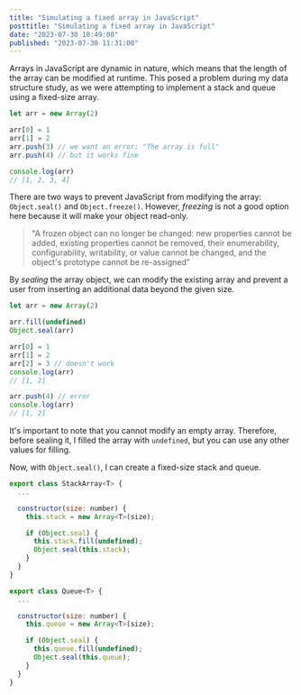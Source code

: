 ```yaml
---
title: "Simulating a fixed array in JavaScript"
posttitle: "Simulating a fixed array in JavaScript"
date: "2023-07-30 10:49:00"
published: "2023-07-30 11:31:00"
---
```


Arrays in JavaScript are dynamic in nature, which means that the length of the array can be modified at runtime. 
This posed a problem during my data structure study, as we were attempting to implement a stack and queue using a fixed-size array.

```js 
let arr = new Array(2)

arr[0] = 1
arr[1] = 2
arr.push(3) // we want an error: "The array is full"
arr.push(4) // but it works fine

console.log(arr)
// [1, 2, 3, 4]
```

There are two ways to prevent JavaScript from modifying the array: `Object.seal()` and `Object.freeze()`. However, _freezing_ is not a good option here because it will make your object read-only.

> "A frozen object can no longer be changed: new properties cannot be added, existing properties cannot be removed, their enumerability, configurability, writability, or value cannot be changed, and the object's prototype cannot be re-assigned"

By _sealing_ the array object, we can modify the existing array and prevent a user from inserting an additional data beyond the given size.

```js
let arr = new Array(2)

arr.fill(undefined)
Object.seal(arr)

arr[0] = 1
arr[1] = 2
arr[2] = 3 // doesn't work
console.log(arr)
// [1, 2]

arr.push(4) // error
console.log(arr)
// [1, 2]
```

It's important to note that you cannot modify an empty array. Therefore, before sealing it, I filled the array with `undefined`, but you can use any other values for filling.

Now, with `Object.seal()`, I can create a fixed-size stack and queue.

```js 
export class StackArray<T> {
  ...

  constructor(size: number) {
    this.stack = new Array<T>(size);

    if (Object.seal) {
      this.stack.fill(undefined);
      Object.seal(this.stack);
    }
  }
}
```

```js 
export class Queue<T> {
  ... 

  constructor(size: number) {
    this.queue = new Array<T>(size);

    if (Object.seal) {
      this.queue.fill(undefined);
      Object.seal(this.queue);
    }
  }
}
```